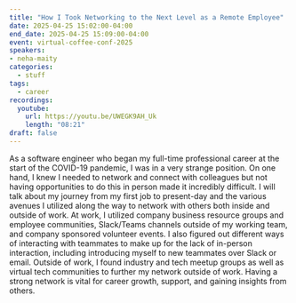 ```yaml
---
title: "How I Took Networking to the Next Level as a Remote Employee"
date: 2025-04-25 15:02:00-04:00
end_date: 2025-04-25 15:09:00-04:00
event: virtual-coffee-conf-2025
speakers:
- neha-maity
categories:
  - stuff
tags:
  - career
recordings:
  youtube:
    url: https://youtu.be/UWEGK9AH_Uk
    length: "08:21"
draft: false
---
```


As a software engineer who began my full-time professional career at the start of the COVID-19 pandemic, I was in a very strange position. On one hand, I knew I needed to network and connect with colleagues but not having opportunities to do this in person made it incredibly difficult. I will talk about my journey from my first job to present-day and the various avenues I utilized along the way to network with others both inside and outside of work. At work, I utilized company business resource groups and employee communities, Slack/Teams channels outside of my working team, and company sponsored volunteer events. I also figured out different ways of interacting with teammates to make up for the lack of in-person interaction, including introducing myself to new teammates over Slack or email. Outside of work, I found industry and tech meetup groups as well as virtual tech communities to further my network outside of work. Having a strong network is vital for career growth, support, and gaining insights from others.